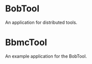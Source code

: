 # BobTool

An application for distributed tools.

# BbmcTool

An example application for the BobTool.
